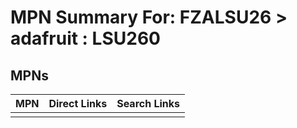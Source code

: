 



# MPN Summary For: FZALSU26 > adafruit : LSU260

## MPNs
  

|MPN|Direct Links|Search Links|
| :--- | :--- | :--- |
||||
